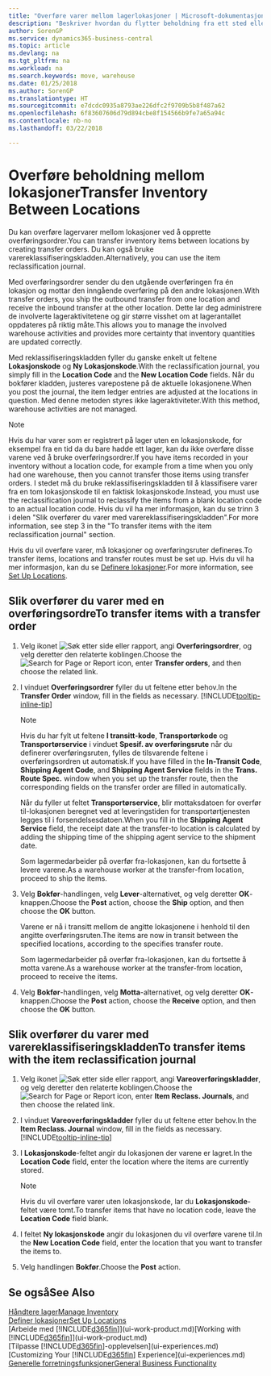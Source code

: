 ```yaml
---
title: "Overføre varer mellom lagerlokasjoner | Microsoft-dokumentasjon"
description: "Beskriver hvordan du flytter beholdning fra ett sted eller lager til et annet, enten med reklassifiseringskladden eller overføringsordrer."
author: SorenGP
ms.service: dynamics365-business-central
ms.topic: article
ms.devlang: na
ms.tgt_pltfrm: na
ms.workload: na
ms.search.keywords: move, warehouse
ms.date: 01/25/2018
ms.author: SorenGP
ms.translationtype: HT
ms.sourcegitcommit: e7dcdc0935a8793ae226dfc2f9709b5b8f487a62
ms.openlocfilehash: 6f83607606d79d894cbe8f154566b9fe7a65a94c
ms.contentlocale: nb-no
ms.lasthandoff: 03/22/2018

---
```

# <a name="transfer-inventory-between-locations"></a><span data-ttu-id="76764-103">Overføre beholdning mellom lokasjoner</span><span class="sxs-lookup"><span data-stu-id="76764-103">Transfer Inventory Between Locations</span></span>
<span data-ttu-id="76764-104">Du kan overføre lagervarer mellom lokasjoner ved å opprette overføringsordrer.</span><span class="sxs-lookup"><span data-stu-id="76764-104">You can transfer inventory items between locations by creating transfer orders.</span></span> <span data-ttu-id="76764-105">Du kan også bruke varereklassifiseringskladden.</span><span class="sxs-lookup"><span data-stu-id="76764-105">Alternatively, you can use the item reclassification journal.</span></span>

<span data-ttu-id="76764-106">Med overføringsordrer sender du den utgående overføringen fra én lokasjon og mottar den inngående overføring på den andre lokasjonen.</span><span class="sxs-lookup"><span data-stu-id="76764-106">With transfer orders, you ship the outbound transfer from one location and receive the inbound transfer at the other location.</span></span> <span data-ttu-id="76764-107">Dette lar deg administrere de involverte lageraktivitetene og gir større visshet om at lagerantallet oppdateres på riktig måte.</span><span class="sxs-lookup"><span data-stu-id="76764-107">This allows you to manage the involved warehouse activities and provides more certainty that inventory quantities are updated correctly.</span></span>

<span data-ttu-id="76764-108">Med reklassifiseringskladden fyller du ganske enkelt ut feltene **Lokasjonskode** og **Ny Lokasjonskode**.</span><span class="sxs-lookup"><span data-stu-id="76764-108">With the reclassification journal, you simply fill in the **Location Code** and the **New Location Code** fields.</span></span> <span data-ttu-id="76764-109">Når du bokfører kladden, justeres varepostene på de aktuelle lokasjonene.</span><span class="sxs-lookup"><span data-stu-id="76764-109">When you post the journal, the item ledger entries are adjusted at the locations in question.</span></span> <span data-ttu-id="76764-110">Med denne metoden styres ikke lageraktiviteter.</span><span class="sxs-lookup"><span data-stu-id="76764-110">With this method, warehouse activities are not managed.</span></span>

> [!NOTE]  
>   <span data-ttu-id="76764-111">Hvis du har varer som er registrert på lager uten en lokasjonskode, for eksempel fra en tid da du bare hadde ett lager, kan du ikke overføre disse varene ved å bruke overføringsordrer.</span><span class="sxs-lookup"><span data-stu-id="76764-111">If you have items recorded in your inventory without a location code, for example from a time when you only had one warehouse, then you cannot transfer those items using transfer orders.</span></span> <span data-ttu-id="76764-112">I stedet må du bruke reklassifiseringskladden til å klassifisere varer fra en tom lokasjonskode til en faktisk lokasjonskode.</span><span class="sxs-lookup"><span data-stu-id="76764-112">Instead, you must use the reclassification journal to reclassify the items from a blank location code to an actual location code.</span></span>  <span data-ttu-id="76764-113">Hvis du vil ha mer informasjon, kan du se trinn 3 i delen "Slik overfører du varer med varereklassifiseringskladden".</span><span class="sxs-lookup"><span data-stu-id="76764-113">For more information, see step 3 in the "To transfer items with the item reclassification journal" section.</span></span>

<span data-ttu-id="76764-114">Hvis du vil overføre varer, må lokasjoner og overføringsruter defineres.</span><span class="sxs-lookup"><span data-stu-id="76764-114">To transfer items, locations and transfer routes must be set up.</span></span> <span data-ttu-id="76764-115">Hvis du vil ha mer informasjon, kan du se [Definere lokasjoner](inventory-how-setup-locations.md).</span><span class="sxs-lookup"><span data-stu-id="76764-115">For more information, see [Set Up Locations](inventory-how-setup-locations.md).</span></span>

## <a name="to-transfer-items-with-a-transfer-order"></a><span data-ttu-id="76764-116">Slik overfører du varer med en overføringsordre</span><span class="sxs-lookup"><span data-stu-id="76764-116">To transfer items with a transfer order</span></span>
1. <span data-ttu-id="76764-117">Velg ikonet ![Søk etter side eller rapport](media/ui-search/search_small.png "Søk etter side eller rapport"), angi **Overføringsordrer**, og velg deretter den relaterte koblingen.</span><span class="sxs-lookup"><span data-stu-id="76764-117">Choose the ![Search for Page or Report](media/ui-search/search_small.png "Search for Page or Report icon") icon, enter **Transfer orders**, and then choose the related link.</span></span>
2. <span data-ttu-id="76764-118">I vinduet **Overføringsordrer** fyller du ut feltene etter behov.</span><span class="sxs-lookup"><span data-stu-id="76764-118">In the **Transfer Order** window, fill in the fields as necessary.</span></span> [!INCLUDE[tooltip-inline-tip](includes/tooltip-inline-tip_md.md)]

    > [!NOTE]  
    >   <span data-ttu-id="76764-119">Hvis du har fylt ut feltene **I transitt-kode**, **Transportørkode** og **Transportørservice** i vinduet **Spesif. av overføringsrute** når du definerer overføringsruten, fylles de tilsvarende feltene i overføringsordren ut automatisk.</span><span class="sxs-lookup"><span data-stu-id="76764-119">If you have filled in the **In-Transit Code**, **Shipping Agent Code**, and **Shipping Agent Service** fields in the **Trans. Route Spec.** window when you set up the transfer route, then the corresponding fields on the transfer order are filled in automatically.</span></span>

    <span data-ttu-id="76764-120">Når du fyller ut feltet **Transportørservice**, blir mottaksdatoen for overfør til-lokasjonen beregnet ved at leveringstiden for transportørtjenesten legges til i forsendelsesdatoen.</span><span class="sxs-lookup"><span data-stu-id="76764-120">When you fill in the **Shipping Agent Service** field, the receipt date at the transfer-to location is calculated by adding the shipping time of the shipping agent service to the shipment date.</span></span>

    <span data-ttu-id="76764-121">Som lagermedarbeider på overfør fra-lokasjonen, kan du fortsette å levere varene.</span><span class="sxs-lookup"><span data-stu-id="76764-121">As a warehouse worker at the transfer-from location, proceed to ship the items.</span></span>
3. <span data-ttu-id="76764-122">Velg **Bokfør**-handlingen, velg **Lever**-alternativet, og velg deretter **OK**-knappen.</span><span class="sxs-lookup"><span data-stu-id="76764-122">Choose the **Post** action, choose the **Ship** option, and then choose the **OK** button.</span></span>

    <span data-ttu-id="76764-123">Varene er nå i transitt mellom de angitte lokasjonene i henhold til den angitte overføringsruten.</span><span class="sxs-lookup"><span data-stu-id="76764-123">The items are now in transit between the specified locations, according to the specifies transfer route.</span></span>

    <span data-ttu-id="76764-124">Som lagermedarbeider på overfør fra-lokasjonen, kan du fortsette å motta varene.</span><span class="sxs-lookup"><span data-stu-id="76764-124">As a warehouse worker at the transfer-from location, proceed to receive the items.</span></span>
4. <span data-ttu-id="76764-125">Velg **Bokfør**-handlingen, velg **Motta**-alternativet, og velg deretter **OK**-knappen.</span><span class="sxs-lookup"><span data-stu-id="76764-125">Choose the **Post** action, choose the **Receive** option, and then choose the **OK** button.</span></span>

## <a name="to-transfer-items-with-the-item-reclassification-journal"></a><span data-ttu-id="76764-126">Slik overfører du varer med varereklassifiseringskladden</span><span class="sxs-lookup"><span data-stu-id="76764-126">To transfer items with the item reclassification journal</span></span>
1. <span data-ttu-id="76764-127">Velg ikonet ![Søk etter side eller rapport](media/ui-search/search_small.png "Søk etter side eller rapport"), angi **Vareoverføringskladder**, og velg deretter den relaterte koblingen.</span><span class="sxs-lookup"><span data-stu-id="76764-127">Choose the ![Search for Page or Report](media/ui-search/search_small.png "Search for Page or Report icon") icon, enter **Item Reclass. Journals**, and then choose the related link.</span></span>
2. <span data-ttu-id="76764-128">I vinduet **Vareoverføringskladder** fyller du ut feltene etter behov.</span><span class="sxs-lookup"><span data-stu-id="76764-128">In the **Item Reclass. Journal** window, fill in the fields as necessary.</span></span> [!INCLUDE[tooltip-inline-tip](includes/tooltip-inline-tip_md.md)]
3. <span data-ttu-id="76764-129">I **Lokasjonskode**-feltet angir du lokasjonen der varene er lagret.</span><span class="sxs-lookup"><span data-stu-id="76764-129">In the **Location Code** field, enter the location where the items are currently stored.</span></span>

    > [!NOTE]  
    >   <span data-ttu-id="76764-130">Hvis du vil overføre varer uten lokasjonskode, lar du **Lokasjonskode**-feltet være tomt.</span><span class="sxs-lookup"><span data-stu-id="76764-130">To transfer items that have no location code, leave the **Location Code** field blank.</span></span>
4. <span data-ttu-id="76764-131">I feltet **Ny lokasjonskode** angir du lokasjonen du vil overføre varene til.</span><span class="sxs-lookup"><span data-stu-id="76764-131">In the **New Location Code** field, enter the location that you want to transfer the items to.</span></span>
5. <span data-ttu-id="76764-132">Velg handlingen **Bokfør**.</span><span class="sxs-lookup"><span data-stu-id="76764-132">Choose the **Post** action.</span></span>

## <a name="see-also"></a><span data-ttu-id="76764-133">Se også</span><span class="sxs-lookup"><span data-stu-id="76764-133">See Also</span></span>
[<span data-ttu-id="76764-134">Håndtere lager</span><span class="sxs-lookup"><span data-stu-id="76764-134">Manage Inventory</span></span>](inventory-manage-inventory.md)  
[<span data-ttu-id="76764-135">Definer lokasjoner</span><span class="sxs-lookup"><span data-stu-id="76764-135">Set Up Locations</span></span>](inventory-how-setup-locations.md)  
<span data-ttu-id="76764-136">[Arbeide med [!INCLUDE[d365fin](includes/d365fin_md.md)]](ui-work-product.md)</span><span class="sxs-lookup"><span data-stu-id="76764-136">[Working with [!INCLUDE[d365fin](includes/d365fin_md.md)]](ui-work-product.md)</span></span>  
<span data-ttu-id="76764-137">[Tilpasse [!INCLUDE[d365fin](includes/d365fin_md.md)]-opplevelsen](ui-experiences.md)</span><span class="sxs-lookup"><span data-stu-id="76764-137">[Customizing Your [!INCLUDE[d365fin](includes/d365fin_md.md)] Experience](ui-experiences.md)</span></span>  
[<span data-ttu-id="76764-138">Generelle forretningsfunksjoner</span><span class="sxs-lookup"><span data-stu-id="76764-138">General Business Functionality</span></span>](ui-across-business-areas.md)

